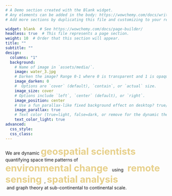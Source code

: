 ```yaml
---
# A Demo section created with the Blank widget.
# Any elements can be added in the body: https://wowchemy.com/docs/writing-markdown-latex/
# Add more sections by duplicating this file and customizing to your requirements.

widget: blank  # See https://wowchemy.com/docs/page-builder/
headless: true  # This file represents a page section.
weight: 10  # Order that this section will appear.
title: ""
subtitle: ""
design:
  columns: "1"
  background:
    # Name of image in `assets/media/`.
    image: water_3.jpg
    # Darken the image? Range 0-1 where 0 is transparent and 1 is opaque.
    image_darken: 0
    #  Options are `cover` (default), `contain`, or `actual` size.
    image_size: cover
    # Options include `left`, `center` (default), or `right`.
    image_position: center
    # Use a fun parallax-like fixed background effect on desktop? true/false
    image_parallax: true
    # Text color (true=light, false=dark, or remove for the dynamic theme color).
    text_color_light: true
advanced:
  css_style:
  css_class: 
---
```


We are dynamic <span style="color: rgb(231, 208, 139); font-size:2.1em"> **geospatial scientists** </span> quantifying space time patterns of <span style="color: rgb(231, 208, 139); font-size:2.1em"> **environmental change** </span> using <span style="color: rgb(231, 208, 139); font-size:2.1em"> **remote sensing** </span>, <span style="color: rgb(231, 208, 139); font-size:2.1em">**spatial analysis** </span> and graph theory at sub-continental to continental scale.
